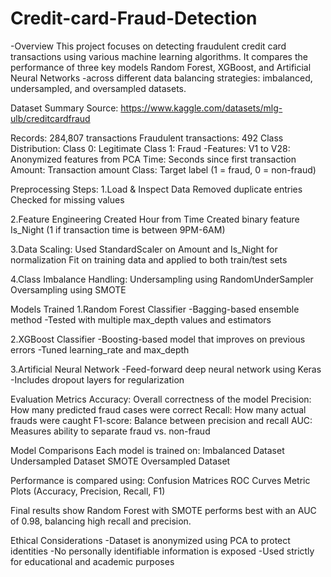 # Credit-card-Fraud-Detection

-Overview
This project focuses on detecting fraudulent credit card transactions using various machine learning algorithms. It compares the performance of three key models Random Forest, XGBoost, and Artificial Neural Networks -across different data balancing strategies: imbalanced, undersampled, and oversampled datasets.

Dataset Summary
Source: https://www.kaggle.com/datasets/mlg-ulb/creditcardfraud

Records: 284,807 transactions
Fraudulent transactions: 492
Class Distribution:
Class 0: Legitimate
Class 1: Fraud
-Features:
V1 to V28: Anonymized features from PCA
Time: Seconds since first transaction
Amount: Transaction amount
Class: Target label (1 = fraud, 0 = non-fraud)

Preprocessing Steps:
1.Load & Inspect Data
Removed duplicate entries
Checked for missing values

2.Feature Engineering
Created Hour from Time
Created binary feature Is_Night (1 if transaction time is between 9PM-6AM)

3.Data Scaling:
Used StandardScaler on Amount and Is_Night for normalization
Fit on training data and applied to both train/test sets

4.Class Imbalance Handling:
Undersampling using RandomUnderSampler
Oversampling using SMOTE

Models Trained
1.Random Forest Classifier
-Bagging-based ensemble method
-Tested with multiple max_depth values and estimators

2.XGBoost Classifier
-Boosting-based model that improves on previous errors
-Tuned learning_rate and max_depth

3.Artificial Neural Network
-Feed-forward deep neural network using Keras
-Includes dropout layers for regularization

Evaluation Metrics
Accuracy: Overall correctness of the model
Precision: How many predicted fraud cases were correct
Recall: How many actual frauds were caught
F1-score: Balance between precision and recall
AUC: Measures ability to separate fraud vs. non-fraud

Model Comparisons
Each model is trained on:
Imbalanced Dataset
Undersampled Dataset
SMOTE Oversampled Dataset

Performance is compared using:
Confusion Matrices
ROC Curves
Metric Plots (Accuracy, Precision, Recall, F1)

Final results show Random Forest with SMOTE performs best with an AUC of 0.98, balancing high recall and precision.

Ethical Considerations
-Dataset is anonymized using PCA to protect identities
-No personally identifiable information is exposed
-Used strictly for educational and academic purposes


